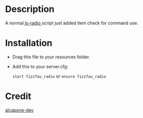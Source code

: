 # Description

 A normal<a href="https://github.com/alcapone-dev/ls-radio"> ls-radio </a> script just added item check for command use.

# Installation

- Drag this file to your resources folder.

- Add this to your server.cfg:

  `start fizzfau_radio` or `ensure fizzfau_radio`

# Credit

<a href="https://github.com/alcapone-dev">alcapone-dev</a>
